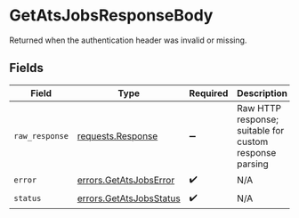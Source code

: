 # GetAtsJobsResponseBody

Returned when the authentication header was invalid or missing.


## Fields

| Field                                                                                 | Type                                                                                  | Required                                                                              | Description                                                                           |
| ------------------------------------------------------------------------------------- | ------------------------------------------------------------------------------------- | ------------------------------------------------------------------------------------- | ------------------------------------------------------------------------------------- |
| `raw_response`                                                                        | [requests.Response](https://requests.readthedocs.io/en/latest/api/#requests.Response) | :heavy_minus_sign:                                                                    | Raw HTTP response; suitable for custom response parsing                               |
| `error`                                                                               | [errors.GetAtsJobsError](../../models/errors/getatsjobserror.md)                      | :heavy_check_mark:                                                                    | N/A                                                                                   |
| `status`                                                                              | [errors.GetAtsJobsStatus](../../models/errors/getatsjobsstatus.md)                    | :heavy_check_mark:                                                                    | N/A                                                                                   |